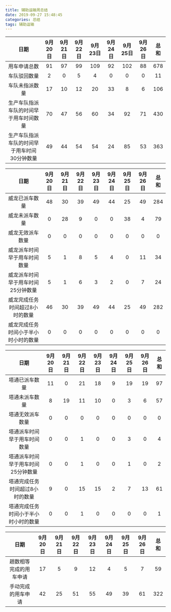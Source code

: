 ```yaml
---
title: 辅助运输周总结
date: 2019-09-27 15:48:45
categories: 总结
tags: 辅助运输
---
```



| 日期 | 9月20日 | 9月21日 | 9月22日 | 9月23日 | 9月24日 | 9月25日 | 9月26日 | 总和 |
| :---: | :---: | :---: | :---: | :---: | :---: | :---: | :---: | :---: |
| 用车申请总数 | 91 | 97 | 99 | 109 | 92 | 102 | 88 | 678 |
| 车队驳回数量 | 2 | 0 | 5 | 4 | 0 | 0 | 0 | 11 |
| 车队未指派数量 | 17 | 10 | 12 | 20 | 33 | 8 | 6 | 106 |
| 生产车队指派车队的时间早于用车时间数量 | 70 | 47 | 56 | 60 | 34 | 92 | 71 | 430 |
| 生产车队指派车队的时间早于用车时间30分钟数量 | 49 | 44 | 54 | 54 | 24 | 85 | 53 | 363 |

| 日期 | 9月20日 | 9月21日 | 9月22日 | 9月23日 | 9月24日 | 9月25日 | 9月26日 | 总和 |
| :---: | :---: | :---: | :---: | :---: | :---: | :---: | :---: | :---: |
| 威龙已派车数量 | 48 | 30 | 39 | 49 | 44 | 25 | 49 | 284 |
| 威龙未派车数量 | 0 | 28 | 9 | 0 | 0 | 38 | 4 | 79 |
| 威龙无效派车数量 | 0 | 0 | 0 | 0 | 0 | 0 | 0 | 0 |
| 威龙派车时间早于用车时间数量 | 5 | 1 | 8 | 5 | 4 | 0 | 11 | 34 |
| 威龙派车时间早于用车时间25分钟数量 | 5 | 1 | 6 | 3 | 2 | 0 | 7 | 24 |
| 威龙完成任务时间超过8小时的数量 | 46 | 30 | 39 | 49 | 44 | 25 | 49 | 282 |
| 威龙完成任务时间小于半小时小时的数量 | 0 | 0 | 0 | 0 | 0 | 0 | 0 | 0 |

| 日期 | 9月20日 | 9月21日 | 9月22日 | 9月23日 | 9月24日 | 9月25日 | 9月26日 | 总和 |
| :---: | :---: | :---: | :---: | :---: | :---: | :---: | :---: | :---: |
| 塔通已派车数量 | 11 | 0 | 21 | 18 | 9 | 19 | 19 | 97 |
| 塔通未派车数量 | 8 | 19 | 11 | 10 | 0 | 3 | 6 | 57 |
| 塔通无效派车数量 | 0 | 0 | 0 | 0 | 0 | 0 | 0 | 0 |
| 塔通派车时间早于用车时间数量 | 0 | 0 | 1 | 0 | 0 | 3 | 0 | 4 |
| 塔通派车时间早于用车时间25分钟数量 | 0 | 0 | 1 | 0 | 0 | 1 | 0 | 2 |
| 塔通完成任务时间超过8小时的数量 | 9 | 0 | 15 | 15 | 2 | 7 | 13 | 61 |
| 塔通完成任务时间小于半小时小时的数量 | 0 | 0 | 1 | 0 | 0 | 0 | 0 | 1 |

| 日期 | 9月20日 | 9月21日 | 9月22日 | 9月23日 | 9月24日 | 9月25日 | 9月26日 | 总和 |
| :---: | :---: | :---: | :---: | :---: | :---: | :---: | :---: | :---: |
| 趟数相等完成的用车申请 | 17 | 5 | 9 | 12 | 4 | 5 | 7 | 59 |
| 手动完成的用车申请 | 42 | 25 | 51 | 55 | 49 | 39 | 61 | 322 |